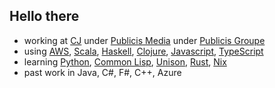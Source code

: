 ## Hello there

- working at [CJ](https://www.cj.com/) under [Publicis Media](https://www.publicisgroupe.com/en/services/services-publicis-media-en) under [Publicis Groupe](https://www.publicisgroupe.com/en/)
- using [AWS](https://aws.amazon.com/), [Scala](https://www.scala-lang.org/), [Haskell](https://www.haskell.org/), [Clojure](https://clojure.org/), [Javascript](https://www.javascript.com/), [TypeScript](https://www.typescriptlang.org/)
- learning [Python](https://www.python.org/), [Common Lisp](https://common-lisp.net/), [Unison](https://www.unison-lang.org/), [Rust](https://www.rust-lang.org/), [Nix](https://nixos.org/learn.html)
- past work in Java, C#, F#, C++, Azure

